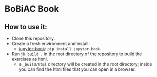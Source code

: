 # BoBiAC Book

## How to use it:

- Clone this repository.
- Create a fresh environment and install:
    - [jupyter-book](https://jupyterbook.org/en/stable/start/overview.html#install-jupyter-book): `pip install jupyter-book`.
- Run `jb build .` in the root directory of the repository to build the exercises as html.
    - a `_build/html` directory will be created in the root directory; inside you can find the html files that you can open in a browser.
